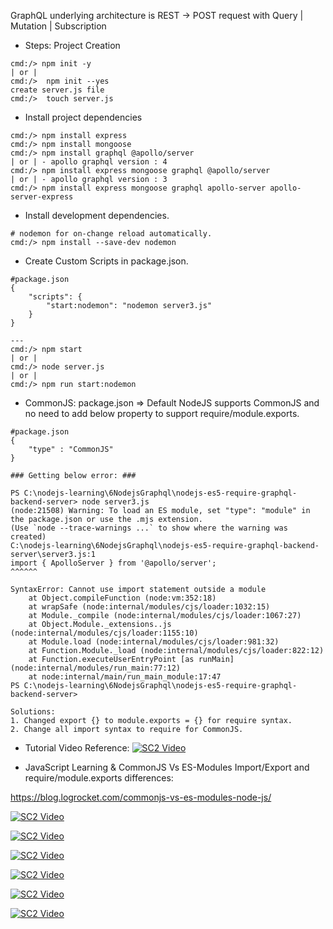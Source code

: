 GraphQL underlying architecture is REST -> POST request with Query | Mutation | Subscription

- Steps: Project Creation
```
cmd:/> npm init -y
| or |
cmd:/>  npm init --yes
create server.js file 
cmd:/>  touch server.js
```

- Install project dependencies
``` 
cmd:/> npm install express 
cmd:/> npm install mongoose
cmd:/> npm install graphql @apollo/server
| or | - apollo graphql version : 4
cmd:/> npm install express mongoose graphql @apollo/server
| or | - apollo graphql version : 3
cmd:/> npm install express mongoose graphql apollo-server apollo-server-express
```

- Install development dependencies.
``` 
# nodemon for on-change reload automatically.
cmd:/> npm install --save-dev nodemon
```

- Create Custom Scripts in package.json.
``` 
#package.json
{
    "scripts": {
        "start:nodemon": "nodemon server3.js"
    }
}

---
cmd:/> npm start
| or |
cmd:/> node server.js
| or |
cmd:/> npm run start:nodemon
```

- CommonJS: package.json => Default NodeJS supports CommonJS and no need to add below property to support require/module.exports.
```
#package.json
{
    "type" : "CommonJS"
}

### Getting below error: ###

PS C:\nodejs-learning\6NodejsGraphql\nodejs-es5-require-graphql-backend-server> node server3.js
(node:21508) Warning: To load an ES module, set "type": "module" in the package.json or use the .mjs extension.
(Use `node --trace-warnings ...` to show where the warning was created)
C:\nodejs-learning\6NodejsGraphql\nodejs-es5-require-graphql-backend-server\server3.js:1
import { ApolloServer } from '@apollo/server';
^^^^^^

SyntaxError: Cannot use import statement outside a module
    at Object.compileFunction (node:vm:352:18)
    at wrapSafe (node:internal/modules/cjs/loader:1032:15)
    at Module._compile (node:internal/modules/cjs/loader:1067:27)
    at Object.Module._extensions..js (node:internal/modules/cjs/loader:1155:10)
    at Module.load (node:internal/modules/cjs/loader:981:32)
    at Function.Module._load (node:internal/modules/cjs/loader:822:12)
    at Function.executeUserEntryPoint [as runMain] (node:internal/modules/run_main:77:12)
    at node:internal/main/run_main_module:17:47
PS C:\nodejs-learning\6NodejsGraphql\nodejs-es5-require-graphql-backend-server>

Solutions:
1. Changed export {} to module.exports = {} for require syntax.
2. Change all import syntax to require for CommonJS.
```

- Tutorial Video Reference:
    [![SC2 Video](https://img.youtube.com/vi/xCzm1bbOpfw/0.jpg)](https://www.youtube.com/watch?v=xCzm1bbOpfw)

- JavaScript Learning & CommonJS Vs ES-Modules Import/Export and require/module.exports differences:
  
https://blog.logrocket.com/commonjs-vs-es-modules-node-js/

[![SC2 Video](https://img.youtube.com/vi/UjPRIahS3Lc/0.jpg)](https://www.youtube.com/watch?v=UjPRIahS3Lc)

[![SC2 Video](https://img.youtube.com/vi/FDZIt1MDuBI/0.jpg)](https://www.youtube.com/watch?v=FDZIt1MDuBI&list=PL0b6OzIxLPbzvz4j1N4J8zCY8mu3l29MG&index=12)

[![SC2 Video](https://img.youtube.com/vi/DOb6T0heqJQ/0.jpg)](https://www.youtube.com/watch?v=DOb6T0heqJQ)

[![SC2 Video](https://img.youtube.com/vi/vGEnYyO_r2g/0.jpg)](https://www.youtube.com/watch?v=vGEnYyO_r2g)

[![SC2 Video](https://img.youtube.com/vi/mQXFavXUcUo/0.jpg)](https://www.youtube.com/watch?v=mQXFavXUcUo)

[![SC2 Video](https://img.youtube.com/vi/1Jh5fUmk0U0/0.jpg)](https://www.youtube.com/watch?v=1Jh5fUmk0U0)